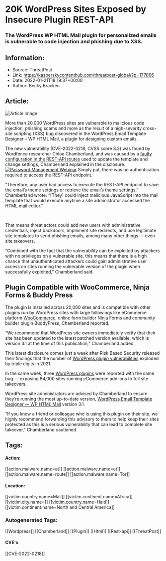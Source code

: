# 20K WordPress Sites Exposed by Insecure Plugin REST-API
### The WordPress WP HTML Mail plugin for personalized emails is vulnerable to code injection and phishing due to XSS.

## Information:
+ Source: ThreatPost
+ Link: https://kasperskycontenthub.com/threatpost-global/?p=177866
+ Date: 2022-01-21T18:19:37+00:00
+ Author: Becky Bracken


## Article:
![Article Image](https://media.threatpost.com/wp-content/uploads/sites/103/2019/04/23131246/WordPress-plugin-exploit.jpg)

More than 20,000 WordPress sites are vulnerable to malicious code injection, phishing scams and more as the result of a high-severity cross-site scripting (XSS) bug discovered in the WordPress Email Template Designer – WP HTML Mail, a plugin for designing custom emails.


The new vulnerability (CVE-2022-0218, CVSS score 8.3) was found by Wordfence researcher Chloe Chamberland, and was caused by a [faulty configuration in the REST-API routes](https://www.wordfence.com/blog/2022/01/unauthenticated-xss-vulnerability-patched-in-html-email-template-designer-plugin/) used to update the template and change settings, Chamberland explained in the disclosure.[![Password Management Webinar](https://media.threatpost.com/wp-content/uploads/sites/103/2022/01/12124026/specops_300x250_watch.jpg)](https://threatpost.com/webinars/password-reset-claiming-control-of-credentials-to-stop-attacks/) Simply put, there was no authentication required to access the REST-API endpoint.


“Therefore, any user had access to execute the REST-API endpoint to save the email’s theme settings or retrieve the email’s theme settings,” Chamberland wrote. “[They] could inject malicious JavaScript into the mail template that would execute anytime a site administrator accessed the HTML mail editor.”


 


That means threat actors could add new users with administrative credentials, inject backdoors, implement site redirects, and use legitimate site templates to send phishing emails, among many other things — even site takeovers.


“Combined with the fact that the vulnerability can be exploited by attackers with no privileges on a vulnerable site, this means that there is a high chance that unauthenticated attackers could gain administrative user access on sites running the vulnerable version of the plugin when successfully exploited,” Chamberland said.


**Plugin Compatible with WooCommerce, Ninja Forms & Buddy Press**
-----------------------------------------------------------------


The plugin is installed across 20,000 sites and is compatible with other plugins run by WordPress sites with large followings like eCommerce platform [WooCommerce](https://threatpost.com/woocommerce-plugin-malicious/169063/), online form builder Ninja Forms and community builder plugin BuddyPress, Chamberland reported.


“We recommend that WordPress site owners immediately verify that their site has been updated to the latest patched version available, which is version 3.1 at the time of this publication,” Chamberland added.


This latest disclosure comes just a week after Risk Based Security released their findings that the number of [WordPress plugin vulnerabilities](https://threatpost.com/wordpress-bugs-exploded-2021-exploitable/177553/) exploded by triple digits in 2021.


In the same week, three [WordPress plugins](https://threatpost.com/plugins-vulnerability-84k-wordpress-sites/177654/) were reported with the same bug — exposing 84,000 sites running eCommerce add-ons to full site takeovers.


WordPress site administrators are advised by Chamberland to ensure they’re running the most up-to-date version, [WordPress Email Template Designer — WP HTML Mail](https://wordpress.org/plugins/wp-html-mail/) version 3.1.


“If you know a friend or colleague who is using this plugin on their site, we highly recommend forwarding this advisory to them to help keep their sites protected as this is a serious vulnerability that can lead to complete site takeover,” Chamberland cautioned.





## Tags:

#### Action:
[[action.malware.name=at]] [[action.malware.name=at]] [[action.malware.name=route]] [[action.malware.name=Tor]]

#### Location:
[[victim.country.name=Mali]] [[victim.continent.name=Africa]] [[victim.city.name=]] [[victim.country.name=Haiti]] [[victim.continent.name=North and Central America]]

### Autogenerated Tags:
[[Wordpress]] [[Chamberland]] [[Plugin]] [[Html]] [[Rest-api]] [[ThreatPost]]
#### CVE's
[[CVE-2022-0218]]

